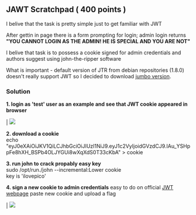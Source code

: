 ## JAWT Scratchpad ( 400 points ) 

I belive that the task is pretty simple just to get familiar with JWT 

After gettin in page there is a form prompting for login; admin login returns 
**"YOU CANNOT LOGIN AS THE ADMIN! HE IS SPECIAL AND YOU ARE NOT"** 

I belive that task is to possess a cookie signed for admin credentials and authors suggest using john-the-ripper software 

What is important - default version of JTR from debian repositories (1.8.0) doesn't really support JWT so I decided to download [jumbo version](https://github.com/openwall/john).

### Solution

**1. login as 'test' user as an example and see that JWT cookie appeared in browser**

| ![](https://i.ibb.co/Zgg56rY/Zrzut-ekranu-z-2020-12-23-23-30-34.png?size=150)

**2. download a cookie** </br>
echo "eyJ0eXAiOiJKV1QiLCJhbGciOiJIUzI1NiJ9.eyJ1c2VyIjoidGVzdCJ9.IAu_YSHppFe8hXH_BSPb4OLJYGUi8wXqXdS0T33cKbA" > cookie

**3. run john to crack propably easy key** </br>
sudo /opt/run./john --incremental:Lower cookie </br>
key is 'ilovepico' </br>

**4. sign a new cookie to admin credentials**
easy to do on official [JWT webpage](https://jwt.io/)
paste new cookie and upload a flag

| ![](https://i.ibb.co/ng2TZ9K/Screenshot-at-2021-01-04-17-45-53.png)
